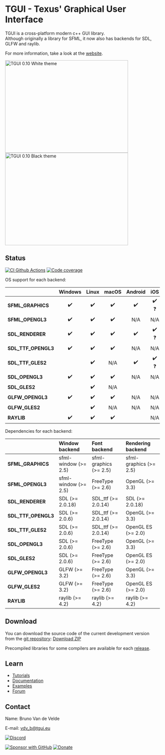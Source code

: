TGUI - Texus' Graphical User Interface
=======================================

TGUI is a cross-platform modern c++ GUI library.  
Although originally a library for SFML, it now also has backends for SDL, GLFW and raylib.

For more information, take a look at the [website](https://tgui.eu).

<img src="https://user-images.githubusercontent.com/1461034/199197932-76c71e25-d214-472f-8ae9-fa6033777bee.png" alt="TGUI 0.10 White theme" width="400" height="300"/> <img src="https://user-images.githubusercontent.com/1461034/199199319-72377b80-009f-4c1f-a4d0-b90b5cc56c27.png" alt="TGUI 0.10 Black theme" width="400" height="300"/>


Status
------

[![CI Github Actions](https://github.com/texus/TGUI/workflows/CI/badge.svg?branch=1.x)](https://github.com/texus/TGUI/actions)
[![Code coverage](https://codecov.io/gh/texus/TGUI/branch/1.x/graph/badge.svg)](https://codecov.io/gh/texus/TGUI/branch/1.x)

OS support for each backend:

|                         | Windows             | Linux               | macOS               | Android             | iOS                 |
|:------------------------|:-------------------:|:-------------------:|:-------------------:|:-------------------:|:-------------------:|
| **SFML\_GRAPHICS**      | :heavy_check_mark:  | :heavy_check_mark:  | :heavy_check_mark:  | :heavy_check_mark:  | :heavy_check_mark: :question: |
| **SFML\_OPENGL3**       | :heavy_check_mark:  | :heavy_check_mark:  | :heavy_check_mark:  | N/A                 | N/A                 |
| **SDL\_RENDERER**       | :heavy_check_mark:  | :heavy_check_mark:  | :heavy_check_mark:  | :heavy_check_mark:  | :heavy_check_mark: :question: |
| **SDL\_TTF\_OPENGL3**   | :heavy_check_mark:  | :heavy_check_mark:  | :heavy_check_mark:  | N/A                 | N/A                 |
| **SDL\_TTF\_GLES2**     |                     | :heavy_check_mark:  | N/A                 | :heavy_check_mark:  | :heavy_check_mark: :question: |
| **SDL\_OPENGL3**        | :heavy_check_mark:  | :heavy_check_mark:  | :heavy_check_mark:  | N/A                 | N/A                 |
| **SDL\_GLES2**          |                     | :heavy_check_mark:  | N/A                 |                     |                     |
| **GLFW\_OPENGL3**       | :heavy_check_mark:  | :heavy_check_mark:  | :heavy_check_mark:  | N/A                 | N/A                 |
| **GLFW\_GLES2**         |                     | :heavy_check_mark:  | N/A                 | N/A                 | N/A                 |
| **RAYLIB**              | :heavy_check_mark:  | :heavy_check_mark:  | :heavy_check_mark:  |                     | N/A                 |


Dependencies for each backend:

|                         | Window backend        | Font backend            | Rendering backend       |
|:------------------------|:----------------------|:------------------------|:------------------------|
| **SFML\_GRAPHICS**      | sfml-window  (>= 2.5) | sfml-graphics  (>= 2.5) | sfml-graphics  (>= 2.5) |
| **SFML\_OPENGL3**       | sfml-window  (>= 2.5) | FreeType  (>= 2.6)      | OpenGL  (>= 3.3)        |
| **SDL\_RENDERER**       | SDL  (>= 2.0.18)      | SDL_ttf  (>= 2.0.14)    | SDL  (>= 2.0.18)        |
| **SDL\_TTF\_OPENGL3**   | SDL  (>= 2.0.6)       | SDL_ttf  (>= 2.0.14)    | OpenGL  (>= 3.3)        |
| **SDL\_TTF\_GLES2**     | SDL  (>= 2.0.6)       | SDL_ttf  (>= 2.0.14)    | OpenGL ES  (>= 2.0)     |
| **SDL\_OPENGL3**        | SDL  (>= 2.0.6)       | FreeType  (>= 2.6)      | OpenGL  (>= 3.3)        |
| **SDL\_GLES2**          | SDL  (>= 2.0.6)       | FreeType  (>= 2.6)      | OpenGL ES  (>= 2.0)     |
| **GLFW\_OPENGL3**       | GLFW  (>= 3.2)        | FreeType  (>= 2.6)      | OpenGL  (>= 3.3)        |
| **GLFW\_GLES2**         | GLFW  (>= 3.2)        | FreeType  (>= 2.6)      | OpenGL ES  (>= 2.0)     |
| **RAYLIB**              | raylib  (>= 4.2)      | raylib  (>= 4.2)        | raylib  (>= 4.2)        |



Download
--------

You can download the source code of the current development version from the [git repository](https://github.com/texus/TGUI/tree/1.x): [Download ZIP](https://github.com/texus/TGUI/archive/1.x.zip)

Precompiled libraries for some compilers are available for each [release](https://github.com/texus/TGUI/releases).


Learn
-----

* [Tutorials](https://tgui.eu/tutorials/1.0/)
* [Documentation](https://tgui.eu/documentation/1.0/)
* [Examples](https://tgui.eu/examples/1.0/)
* [Forum](https://forum.tgui.eu)


Contact
-------

Name: Bruno Van de Velde

E-mail: vdv_b@tgui.eu

[![Discord](https://img.shields.io/badge/chat-on_discord-7389D8.svg?logo=discord&logoColor=ffffff&labelColor=6A7EC2)](https://discord.gg/Msf4vyx)

[![Sponsor with GitHub](https://img.shields.io/static/v1?label=Sponsor&message=%E2%9D%A4&logo=GitHub&color=%23fe8e86)](https://github.com/sponsors/texus) [![Donate](https://img.shields.io/badge/Donate-PayPal-green.svg)](https://www.paypal.me/texusius)
